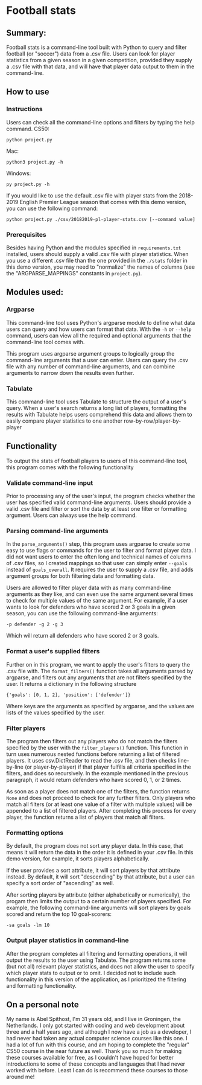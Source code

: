 # Football stats
## Summary:
Football stats is a command-line tool built with Python to query and filter football (or "soccer") data from a .csv file. Users can look for player statistics from a given season in a given competition, provided they supply a .csv file with that data, and will have that player data output to them in the command-line.
## How to use
### Instructions
Users can check all the command-line options and filters by typing the help command.
CS50:
```
python project.py
```
Mac:
```
python3 project.py -h
```

Windows:
```
py project.py -h
```

If you would like to use the default .csv file with player stats from the 2018-2019 English Premier League season that comes with this demo version, you can use the following command:
```
python project.py ./csv/20182019-pl-player-stats.csv [--command value]
```

### Prerequisites
Besides having Python and the modules specified in `requirements.txt` installed, users should supply a valid .csv file with player statistics. When you use a different .csv file than the one provided in the `./stats` folder in this demo version, you may need to "normalize" the names of columns (see the "ARGPARSE_MAPPINGS" constants in `project.py`).
## Modules used:
### Argparse
This command-line tool uses Python's argparse module to define what data users can query and how users can format that data. With the `-h` or `--help` command, users can view all the required and optional arguments that the command-line tool comes with.

This program uses argparse argument groups to logically group the command-line arguments that a user can enter. Users can query the .csv file with any number of command-line arguments, and can combine arguments to narrow down the results even further.
### Tabulate
This command-line tool uses Tabulate to structure the output of a user's query. When a user's search returns a long list of players, formatting the results with Tabulate helps users comprehend this data and allows them to easily compare player statistics to one another row-by-row/player-by-player
## Functionality
To output the stats of football players to users of this command-line tool, this program comes with the following functionality
### Validate command-line input
Prior to processing any of the user's input, the program checks whether the user has specified valid command-line arguments. Users should provide a valid .csv file and filter or sort the data by at least one filter or formatting argument. Users can always use the help command.
### Parsing command-line arguments
In the `parse_arguments()` step, this program uses argparse to create some easy to use flags or commands for the user to filter and format player data. I did not want users to enter the often long and technical names of columns of .csv files, so I created mappings so that user can simply enter `--goals` instead of `goals_overall`. It requires the user to supply a .csv file, and adds argument groups for both filtering data and formatting data.

Users are allowed to filter player data with as many command-line arguments as they like, and can even use the same argument several times to check for multiple values of the same argument. For example, if a user wants to look for defenders who have scored 2 or 3 goals in a given season, you can use the following command-line arguments:
```
-p defender -g 2 -g 3
```
Which will return all defenders who have scored 2 or 3 goals.
### Format a user's supplied filters
Further on in this program, we want to apply the user's filters to query the .csv file with. The `format_filters()` function takes all arguments parsed by argparse, and filters out any arguments that are not filters specified by the user. It returns a dictionary in the following structure
```
{'goals': [0, 1, 2], 'position': ['defender']}
```
Where keys are the arguments as specified by argparse, and the values are lists of the values specified by the user.
### Filter players
The program then filters out any players who do not match the filters specified by the user with the `filter_players()` function. This function in turn uses numerous nested functions before returning a list of filtered players. It uses csv.DictReader to read the .csv file, and then checks line-by-line (or player-by-player) if that player fulfills all criteria specified in the filters, and does so recursively. In the example mentioned in the previous paragraph, it would return defenders who have scored 0, 1, or 2 times.

As soon as a player does not match one of the filters, the function returns `None` and does not proceed to check for any further filters. Only players who match all filters (or at least one value of a filter with multiple values) will be appended to a list of filtered players. After completing this process for every player, the function returns a list of players that match all filters.
### Formatting options
By default, the program does not sort any player data. In this case, that means it will return the data in the order it is defined in your .csv file. In this demo version, for example, it sorts players alphabetically.

If the user provides a sort attribute, it will sort players by that attribute instead. By default, it will sort "descending" by that attribute, but a user can specify a sort order of "ascending" as well.

After sorting players by attribute (either alphabetically or numerically), the progam then limits the output to a certain number of players specified. For example, the following command-line arguments will sort players by goals scored and return the top 10 goal-scorers:
```
-sa goals -lm 10
```
### Output player statistics in command-line
After the program completes all filtering and formatting operations, it will output the results to the user using Tabulate. The program returns some (but not all) relevant player statistics, and does not allow the user to specify which player stats to output or to omit. I decided not to include such functionality in this version of the application, as I prioritized the filtering and formatting functionality.

## On a personal note
My name is Abel Spithost, I'm 31 years old, and I live in Groningen, the Netherlands. I only got started with coding and web development about three and a half years ago, and although I now have a job as a developer, I had never had taken any actual computer science courses like this one. I had a lot of fun with this course, and am hoping to complete the "regular" CS50 course in the near future as well. Thank you so much for making these courses available for free, as I couldn't have hoped for better introductions to some of these concepts and languages that I had never worked with before. Least I can do is recommend these courses to those around me!